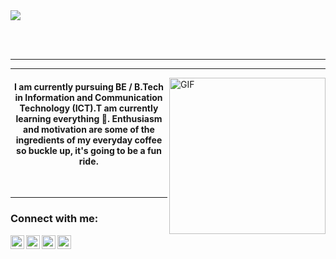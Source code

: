 <img align="center" src="https://readme-typing-svg.herokuapp.com?color=0d8eceF&size=30&center=true&vCenter=true&width=550&height=70&lines=Hey+There+👋,+I'm+Kushal+Mehta;+An+Open+Source+Enthusiast+☀;Frontend+Web+Developer+💻;Loves+To+Build+Projects+🛠;A+Problem+Solver+🕵;">
</p>
<br>
<br>

<hr/>
<hr/>

<img align="right" alt="GIF" src="https://media.giphy.com/media/3o85xsz5nqVjzphbZC/giphy.gif" width="250" height="250" />

<p align="center">
  

<h4 align="center">I am currently pursuing BE / B.Tech in Information and Communication Technology (ICT).T am currently learning everything 🤣. Enthusiasm and motivation are some of the ingredients of my everyday coffee so buckle up, it's going to be a fun ride.</h4>
<br>
<hr/>

### Connect with me:


<a href="https://www.youtube.com/watch?v=dQw4w9WgXcQ"><img align="left" alt="codeSTACKr | YouTube" width="22px" src="https://cdn.jsdelivr.net/npm/simple-icons@v3/icons/youtube.svg" /></a>
<a href="https://twitter.com/PixeNKushal"><img align="left" alt="codeSTACKr | Twitter" width="22px" src="https://cdn.jsdelivr.net/npm/simple-icons@v3/icons/twitter.svg" /></a>
<a href="https://www.linkedin.com/in/kushal-mehta-3756b4215"><img align="left" alt="codeSTACKr | LinkedIn" width="22px" src="https://cdn.jsdelivr.net/npm/simple-icons@v3/icons/linkedin.svg" /></a>
<a href="https://instagram.com/_kushal.mehta_?utm_medium=copy_link"><img align="left" alt="codeSTACKr | Instagram" width="22px" src="https://cdn.jsdelivr.net/npm/simple-icons@v3/icons/instagram.svg" /></a>
<br />
